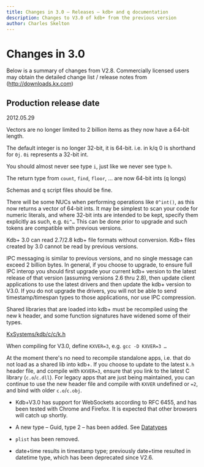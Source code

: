 ```yaml
---
title: Changes in 3.0 – Releases – kdb+ and q documentation
description: Changes to V3.0 of kdb+ from the previous version
author: Charles Skelton
---
```

# Changes in 3.0



Below is a summary of changes from V2.8. Commercially licensed users may obtain the detailed change list / release notes from (http://downloads.kx.com)


## Production release date

2012.05.29

Vectors are no longer limited to 2 billion items as they now have a 64-bit length.

The default integer is no longer 32-bit, it is 64-bit. i.e. in k/q 0 is shorthand for `0j`. `0i` represents a 32-bit int.

You should almost never see type `i`, just like we never see type `h`.

The return type from `count`, `find`, `floor`, … are now 64-bit ints (q longs)

Schemas and q script files should be fine.

There will be some NUCs when performing operations like `0^int()`, as this now returns a vector of 64-bit ints. It may be simplest to scan your code for numeric literals, and where 32-bit ints are intended to be kept, specify them explicitly as such, e.g. `0i^…` This can be done prior to upgrade and such tokens are compatible with previous versions.

Kdb+ 3.0 can read 2.7/2.8 kdb+ file formats without conversion. Kdb+ files created by 3.0 cannot be read by previous versions.

IPC messaging is similar to previous versions, and no single message can exceed 2 billion bytes. In general, if you choose to upgrade, to ensure full IPC interop you should first upgrade your current kdb+ version to the latest release of that version (assuming versions 2.6 thru 2.8), then update client applications to use the latest drivers and then update the kdb+ version to V3.0. If you do not upgrade the drivers, you will not be able to send timestamp/timespan types to those applications, nor use IPC compression.

Shared libraries that are loaded into kdb+ must be recompiled using the new k header, and some function signatures have widened some of their types.

<i class="fab fa-github"></i> 
[KxSystems/kdb/c/c/k.h](https://github.com/KxSystems/kdb/blob/master/c/c/k.h)

When compiling for V3.0, define `KXVER=3`, e.g. `gcc -D KXVER=3 …`

At the moment there's no need to recompile standalone apps, i.e. that do not load as a shared lib into kdb+. If you choose to update to the latest `k.h` header file, and compile with `KXVER=3`, ensure that you link to the latest C library (`c.o`/`c.dll`). For legacy apps that are just being maintained, you can continue to use the new header file and compile with `KXVER` undefined or `=2`, and bind with older `c.o`/`c.obj`.

-   Kdb+V3.0 has support for WebSockets according to RFC 6455, and has been tested with Chrome and Firefox. It is expected that other browsers will catch up shortly.

-   A new type – Guid, type 2 – has been added. See [Datatypes](../basics/datatypes.md#guid)

-   `plist` has been removed.

-   date+time results in timestamp type; previously date+time resulted in datetime type, which has been deprecated since V2.6.

